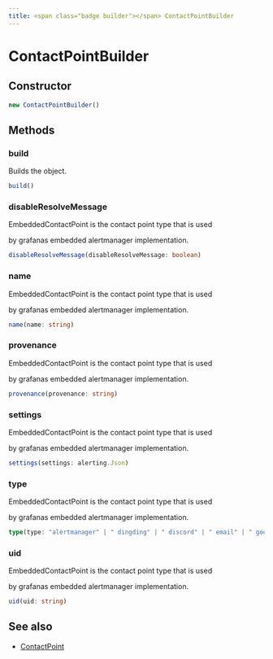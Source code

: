 ```yaml
---
title: <span class="badge builder"></span> ContactPointBuilder
---
```

# <span class="badge builder"></span> ContactPointBuilder

## Constructor

```typescript
new ContactPointBuilder()
```
## Methods

### <span class="badge object-method"></span> build

Builds the object.

```typescript
build()
```

### <span class="badge object-method"></span> disableResolveMessage

EmbeddedContactPoint is the contact point type that is used

by grafanas embedded alertmanager implementation.

```typescript
disableResolveMessage(disableResolveMessage: boolean)
```

### <span class="badge object-method"></span> name

EmbeddedContactPoint is the contact point type that is used

by grafanas embedded alertmanager implementation.

```typescript
name(name: string)
```

### <span class="badge object-method"></span> provenance

EmbeddedContactPoint is the contact point type that is used

by grafanas embedded alertmanager implementation.

```typescript
provenance(provenance: string)
```

### <span class="badge object-method"></span> settings

EmbeddedContactPoint is the contact point type that is used

by grafanas embedded alertmanager implementation.

```typescript
settings(settings: alerting.Json)
```

### <span class="badge object-method"></span> type

EmbeddedContactPoint is the contact point type that is used

by grafanas embedded alertmanager implementation.

```typescript
type(type: "alertmanager" | " dingding" | " discord" | " email" | " googlechat" | " kafka" | " line" | " opsgenie" | " pagerduty" | " pushover" | " sensugo" | " slack" | " teams" | " telegram" | " threema" | " victorops" | " webhook" | " wecom")
```

### <span class="badge object-method"></span> uid

EmbeddedContactPoint is the contact point type that is used

by grafanas embedded alertmanager implementation.

```typescript
uid(uid: string)
```

## See also

 * <span class="badge object-type-interface"></span> [ContactPoint](./object-ContactPoint.md)
